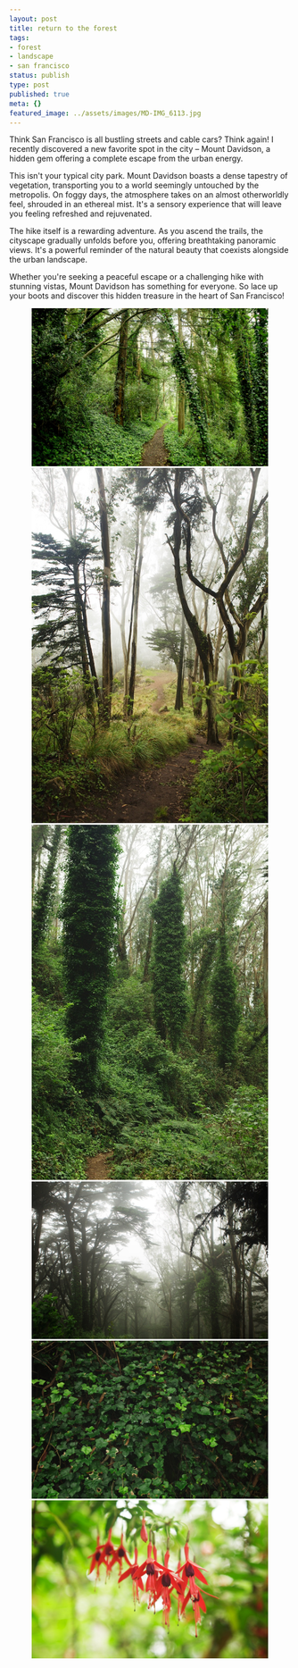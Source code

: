 ```yaml
---
layout: post
title: return to the forest
tags:
- forest
- landscape
- san francisco
status: publish
type: post
published: true
meta: {}
featured_image: ../assets/images/MD-IMG_6113.jpg
---
```

Think San Francisco is all bustling streets and cable cars? Think again! I recently discovered a new favorite spot in the city – Mount Davidson, a hidden gem offering a complete escape from the urban energy.

This isn't your typical city park. Mount Davidson boasts a dense tapestry of vegetation, transporting you to a world seemingly untouched by the metropolis. On foggy days, the atmosphere takes on an almost otherworldly feel, shrouded in an ethereal mist. It's a sensory experience that will leave you feeling refreshed and rejuvenated.

The hike itself is a rewarding adventure. As you ascend the trails, the cityscape gradually unfolds before you, offering breathtaking panoramic views. It's a powerful reminder of the natural beauty that coexists alongside the urban landscape.

Whether you're seeking a peaceful escape or a challenging hike with stunning vistas, Mount Davidson has something for everyone.  So lace up your boots and discover this hidden treasure in the heart of San Francisco!

<figure class="masonry">
<img class="two" src="/assets/images/2013/MD-IMG_6113.jpg" alt="Mt. Davidson in San Francisco">
<img src="/assets/images/2013/MD-IMG_6214.jpg" alt="fog surrounds eucalyptus trees">

<img src="/assets/images/2013/MD-IMG_6222.jpg" alt="green plants climbing trees">
<img class="two" src="/assets/images/2013/MD-IMG_6211.jpg" alt="a foggy forest">

<img class="two" src="/assets/images/2013/MD-IMG_6232.jpg" alt="lush green ivy">
<img src="/assets/images/2013/MD-IMG_6146.jpg" alt="wild fuchsias in San Francisco">

</figure>
